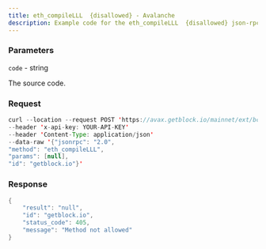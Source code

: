 ```yaml
---
title: eth_compileLLL  {disallowed} - Avalanche
description: Example code for the eth_compileLLL  {disallowed} json-rpc method. Сomplete guide on how to use eth_compileLLL  {disallowed} json-rpc in GetBlock.io Web3 documentation.
---
```


### Parameters


`code` - string

The source code.

### Request

``` java
curl --location --request POST 'https://avax.getblock.io/mainnet/ext/bc/C/rpc' 
--header 'x-api-key: YOUR-API-KEY' 
--header 'Content-Type: application/json' 
--data-raw '{"jsonrpc": "2.0",
"method": "eth_compileLLL",
"params": [null],
"id": "getblock.io"}'
```

###  Response

``` java
{
    "result": "null",
    "id": "getblock.io",
    "status_code": 405,
    "message": "Method not allowed"
}
```

